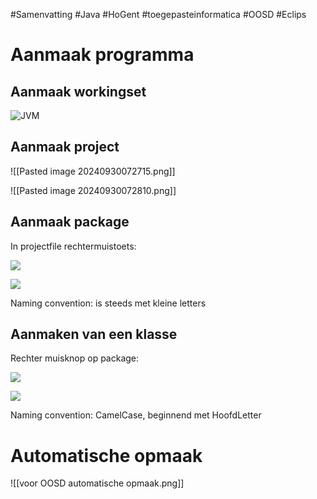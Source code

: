 #Samenvatting #Java #HoGent #toegepasteinformatica #OOSD #Eclips
# Aanmaak programma

## Aanmaak workingset

![JVM](20240930091944.png)


## Aanmaak project

![[Pasted image 20240930072715.png]]

![[Pasted image 20240930072810.png]]
## Aanmaak package

In projectfile rechtermuistoets:


![](20240930072910.png)


![](20240930073002.png)


Naming convention: is steeds met kleine letters
## Aanmaken van een klasse

Rechter muisknop op package:


![](20240930073111.png)


![](20240930073241.png)



Naming convention: CamelCase, beginnend met HoofdLetter
# Automatische opmaak

![[voor OOSD automatische opmaak.png]]

